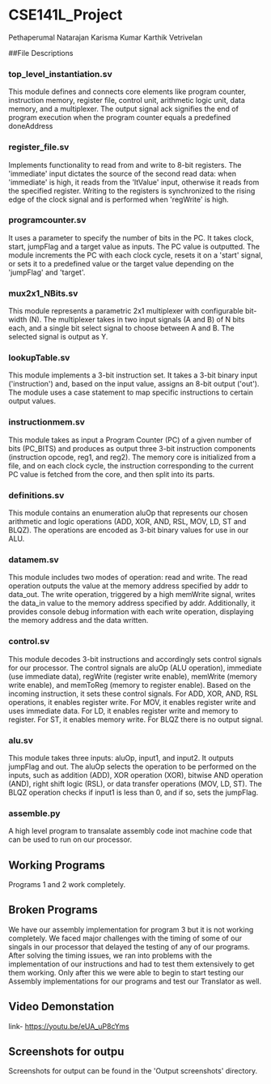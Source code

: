 # CSE141L_Project
Pethaperumal Natarajan
Karisma Kumar
Karthik Vetrivelan 

##File Descriptions
### top_level_instantiation.sv
This module defines and connects core elements like program counter, instruction memory, register file, control unit, arithmetic logic unit, data memory, and a multiplexer. The output signal ack signifies the end of program execution when the program counter equals a predefined doneAddress

### register_file.sv
Implements functionality to read from and write to 8-bit registers. The 'immediate' input dictates the source of the second read data: when 'immediate' is high, it reads from the 'ltValue' input, otherwise it reads from the specified register. Writing to the registers is synchronized to the rising edge of the clock signal and is performed when 'regWrite' is high.

### programcounter.sv
It uses a parameter to specify the number of bits in the PC. It takes clock, start, jumpFlag and a target value as inputs. The PC value is outputted. The module increments the PC with each clock cycle, resets it on a 'start' signal, or sets it to a predefined value or the target value depending on the 'jumpFlag' and 'target'.

### mux2x1_NBits.sv
This module represents a parametric 2x1 multiplexer with configurable bit-width (N). The multiplexer takes in two input signals (A and B) of N bits each, and a single bit select signal to choose between A and B. The selected signal is output as Y. 

### lookupTable.sv
This module implements a 3-bit instruction set. It takes a 3-bit binary input ('instruction') and, based on the input value, assigns an 8-bit output ('out'). The module uses a case statement to map specific instructions to certain output values. 

### instructionmem.sv
This module takes as input a Program Counter (PC) of a given number of bits (PC_BITS) and produces as output three 3-bit instruction components (instruction opcode, reg1, and reg2). The memory core is initialized from a file, and on each clock cycle, the instruction corresponding to the current PC value is fetched from the core, and then split into its parts.

### definitions.sv
This module contains an enumeration aluOp that represents our chosen arithmetic and logic operations (ADD, XOR, AND, RSL, MOV, LD, ST and BLQZ). The operations are encoded as 3-bit binary values for use in our ALU.

### datamem.sv
This module includes two modes of operation: read and write. The read operation outputs the value at the memory address specified by addr to data_out. The write operation, triggered by a high memWrite signal, writes the data_in value to the memory address specified by addr. Additionally, it provides console debug information with each write operation, displaying the memory address and the data written.

### control.sv
This module decodes 3-bit instructions and accordingly sets control signals for our processor. The control signals are aluOp (ALU operation), immediate (use immediate data), regWrite (register write enable), memWrite (memory write enable), and memToReg (memory to register enable).
Based on the incoming instruction, it sets these control signals. For ADD, XOR, AND, RSL operations, it enables register write. For MOV, it enables register write and uses immediate data. For LD, it enables register write and memory to register. For ST, it enables memory write. For BLQZ there is no output signal.

### alu.sv
This module takes three inputs: aluOp, input1, and input2. It outputs jumpFlag and out. The aluOp selects the operation to be performed on the inputs, such as addition (ADD), XOR operation (XOR), bitwise AND operation (AND), right shift logic (RSL), or data transfer operations (MOV, LD, ST). The BLQZ operation checks if input1 is less than 0, and if so, sets the jumpFlag. 

### assemble.py
A high level program to transalate assembly code inot machine code that can be used to run on our processor. 


## Working Programs
Programs 1 and 2 work completely. 

## Broken Programs
We have our assembly implementation for program 3 but it is not working completely. 
We faced major challenges with the timing of some of our singals in our processor that delayed the testing of any of our programs. After solving the timing issues, we ran into problems with the implementation of our instructions and had to test them extensively to get them working. Only after this we were able to begin to start testing our Assembly implementations for our programs and test our Translator as well. 

## Video Demonstation
link- https://youtu.be/eUA_uP8cYms

## Screenshots for outpu
Screenshots for output can be found in the 'Output screenshots' directory.